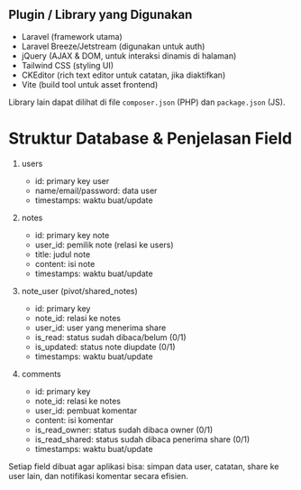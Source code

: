 ## Plugin / Library yang Digunakan

- Laravel (framework utama)
- Laravel Breeze/Jetstream (digunakan untuk auth)
- jQuery (AJAX & DOM, untuk interaksi dinamis di halaman)
- Tailwind CSS (styling UI)
- CKEditor (rich text editor untuk catatan, jika diaktifkan)
- Vite (build tool untuk asset frontend)

Library lain dapat dilihat di file `composer.json` (PHP) dan `package.json` (JS).
# Struktur Database & Penjelasan Field

1. users
   - id: primary key user
   - name/email/password: data user
   - timestamps: waktu buat/update

2. notes
   - id: primary key note
   - user_id: pemilik note (relasi ke users)
   - title: judul note
   - content: isi note
   - timestamps: waktu buat/update

3. note_user (pivot/shared_notes)
   - id: primary key
   - note_id: relasi ke notes
   - user_id: user yang menerima share
   - is_read: status sudah dibaca/belum (0/1)
   - is_updated: status note diupdate (0/1)
   - timestamps: waktu buat/update

4. comments
   - id: primary key
   - note_id: relasi ke notes
   - user_id: pembuat komentar
   - content: isi komentar
   - is_read_owner: status sudah dibaca owner (0/1)
   - is_read_shared: status sudah dibaca penerima share (0/1)
   - timestamps: waktu buat/update

Setiap field dibuat agar aplikasi bisa: simpan data user, catatan, share ke user lain, dan notifikasi komentar secara efisien.
